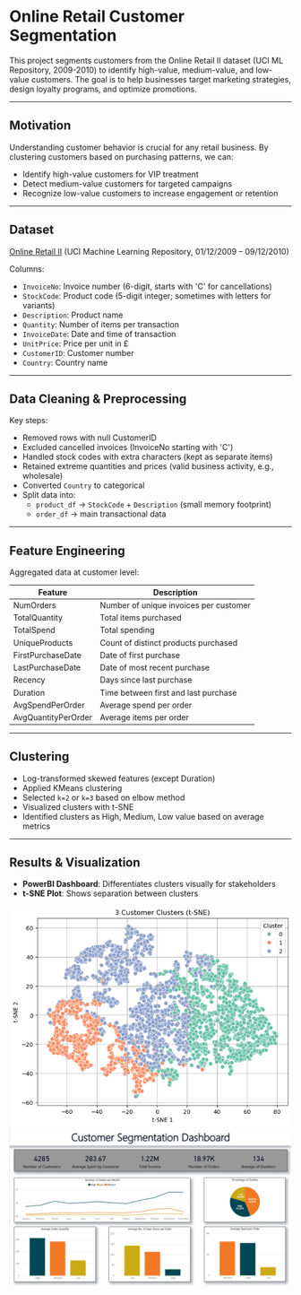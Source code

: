 # Online Retail Customer Segmentation

This project segments customers from the Online Retail II dataset (UCI ML Repository, 2009-2010) to identify high-value, medium-value, and low-value customers. The goal is to help businesses target marketing strategies, design loyalty programs, and optimize promotions.

---

## Motivation

Understanding customer behavior is crucial for any retail business. By clustering customers based on purchasing patterns, we can:

- Identify high-value customers for VIP treatment
- Detect medium-value customers for targeted campaigns
- Recognize low-value customers to increase engagement or retention

---

## Dataset

[Online Retail II](https://archive.ics.uci.edu/dataset/502/online+retail+ii) (UCI Machine Learning Repository, 01/12/2009 – 09/12/2010)

Columns:

- `InvoiceNo`: Invoice number (6-digit, starts with 'C' for cancellations)
- `StockCode`: Product code (5-digit integer; sometimes with letters for variants)
- `Description`: Product name
- `Quantity`: Number of items per transaction
- `InvoiceDate`: Date and time of transaction
- `UnitPrice`: Price per unit in £
- `CustomerID`: Customer number
- `Country`: Country name

---

## Data Cleaning & Preprocessing

Key steps:

- Removed rows with null CustomerID
- Excluded cancelled invoices (InvoiceNo starting with 'C')
- Handled stock codes with extra characters (kept as separate items)
- Retained extreme quantities and prices (valid business activity, e.g., wholesale)
- Converted `Country` to categorical
- Split data into:
  - `product_df` → `StockCode` + `Description` (small memory footprint)
  - `order_df` → main transactional data

---

## Feature Engineering

Aggregated data at customer level:

| Feature | Description |
|---------|-------------|
| NumOrders | Number of unique invoices per customer |
| TotalQuantity | Total items purchased |
| TotalSpend | Total spending |
| UniqueProducts | Count of distinct products purchased |
| FirstPurchaseDate | Date of first purchase |
| LastPurchaseDate | Date of most recent purchase |
| Recency | Days since last purchase |
| Duration | Time between first and last purchase |
| AvgSpendPerOrder | Average spend per order |
| AvgQuantityPerOrder | Average items per order |

---

## Clustering

- Log-transformed skewed features (except Duration)
- Applied KMeans clustering
- Selected `k=2` or `k=3` based on elbow method
- Visualized clusters with t-SNE
- Identified clusters as High, Medium, Low value based on average metrics


---

## Results & Visualization

- **PowerBI Dashboard**: Differentiates clusters visually for stakeholders
- **t-SNE Plot**: Shows separation between clusters

![3-Cluster t-SNE Visualization](images/3-cluster-tsne.png)  
![PowerBI Dashboard Screenshot](images/Dashboard.png)